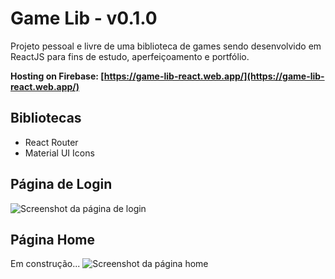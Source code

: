 # Game Lib - v0.1.0

Projeto pessoal e livre de uma biblioteca de games sendo desenvolvido em ReactJS para fins de estudo, aperfeiçoamento e portfólio.

**Hosting on Firebase: [https://game-lib-react.web.app/](https://game-lib-react.web.app/)**

## Bibliotecas

* React Router
* Material UI Icons

## Página de Login

![Screenshot da página de login](https://res.cloudinary.com/leopassos/image/upload/v1640487839/leopassos/login.png)

## Página Home

Em construção...
![Screenshot da página home](https://res.cloudinary.com/leopassos/image/upload/v1640558481/leopassos/home.png)
